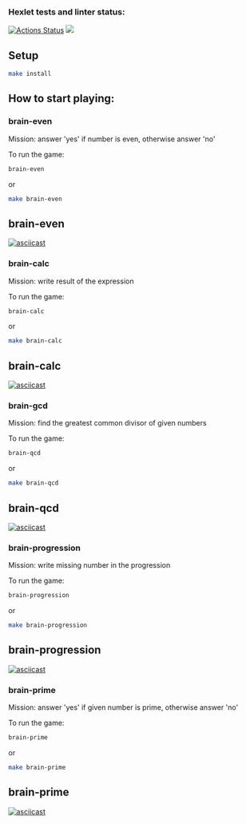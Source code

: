 ### Hexlet tests and linter status:
[![Actions Status](https://github.com/coco1508/frontend-project-44/workflows/hexlet-check/badge.svg)](https://github.com/coco1508/frontend-project-44/actions)
<a href="https://codeclimate.com/github/coco1508/frontend-project-44/maintainability"><img src="https://api.codeclimate.com/v1/badges/0d453a16480e69119692/maintainability" /></a>
## Setup
``` bash
make install 
```

## How to start playing:

### brain-even

Mission: answer 'yes' if number is even, otherwise answer 'no'

To run the game:
```bash
brain-even
```

or
```bash
make brain-even
```
## brain-even
[![asciicast](https://asciinema.org/a/fJpa327KbHGrdKsqAgbt8E7Ot.svg)](https://asciinema.org/a/fJpa327KbHGrdKsqAgbt8E7Ot)
### brain-calc
Mission: write result of the expression

To run the game:
```bash
brain-calc
```
or

```bash
make brain-calc
```

## brain-calc
[![asciicast](https://asciinema.org/a/Cc2ezXXOILeSGNFCq7bCdHi3T.svg)](https://asciinema.org/a/Cc2ezXXOILeSGNFCq7bCdHi3T)
### brain-gcd

Mission: find the greatest common divisor of given numbers

To run the game:
```bash
brain-qcd
```

or
```bash
make brain-qcd
```

## brain-qcd
[![asciicast](https://asciinema.org/a/5wCP3bpU2EqWJanOckae2NThv.svg)](https://asciinema.org/a/5wCP3bpU2EqWJanOckae2NThv)
### brain-progression
Mission: write missing number in the progression

To run the game:
```bash
brain-progression
```

or
```bash
make brain-progression
```
## brain-progression
[![asciicast](https://asciinema.org/a/dIl8aoVnbCcTdAbctoMRZ2S8T.svg)](https://asciinema.org/a/dIl8aoVnbCcTdAbctoMRZ2S8T)

### brain-prime
Mission: answer 'yes' if given number is prime, otherwise answer 'no'

To run the game:
```bash
brain-prime
```

or
```bash
make brain-prime
```

## brain-prime
[![asciicast](https://asciinema.org/a/h8x7icg1NFx1gE4wnSvQ1uDdQ.svg)](https://asciinema.org/a/h8x7icg1NFx1gE4wnSvQ1uDdQ)

